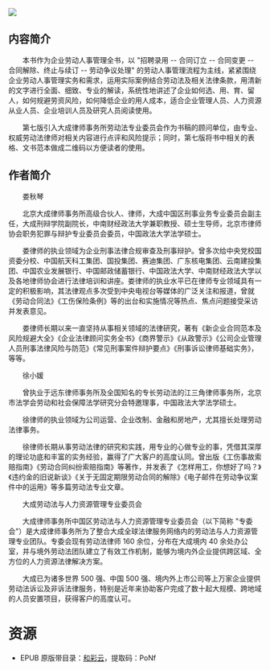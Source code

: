 ![](http://img3m8.ddimg.cn/80/21/25063118-1_u_3.jpg)

## 内容简介

　　本书作为企业劳动人事管理全书，以 "招聘录用 -- 合同订立 -- 合同变更 -- 合同解除、终止与续订 -- 劳动争议处理" 的劳动人事管理流程为主线，紧紧围绕企业劳动人事管理实务和需求，运用实际案例结合劳动法及相关法律条款，用清新的文字进行全面、细致、专业的解读，系统性地讲述了企业如何选、用、育、留人，如何规避劳资风险，如何降低企业的用人成本，适合企业管理人员、人力资源从业人员、企业培训人员及研究人员阅读使用。

　　第七版引入大成律师事务所劳动法专业委员会作为书稿的顾问单位，由专业、权威劳动法律师对相关内容进行点评和风险提示；同时，第七版将书中相关的表格、文书范本做成二维码以方便读者的使用。

## 作者简介

　　娄秋琴

　　北京大成律师事务所高级合伙人、律师，大成中国区刑事业务专业委员会副主任，大成刑辩学院副院长，中南财经政法大学兼职教授、硕士生导师，北京市律师协会职务犯罪与辩护专业委员会委员，中国政法大学法学硕士。

　　娄律师的执业领域为企业刑事法律合规审查及刑事辩护。曾多次给中央党校国资委分校、中国航天科工集团、国投集团、赛迪集团、广东核电集团、云南建投集团、中国农业发展银行、中国邮政储蓄银行、中国政法大学、中南财经政法大学以及各地律师协会进行法律培训和讲座。娄律师的执业水平已在律师专业领域具有一定的积极影响，其法律观点多次受到中央电视台等媒体的广泛关注和报道，曾就《劳动合同法》《工伤保险条例》等的出台和实施情况等热点、焦点问题接受采访并发表意见。

　　娄律师长期以来一直坚持从事相关领域的法律研究，著有《新企业合同范本及风险规避大全》《企业法律顾问实务全书》《商界警示》《从政警示》《公司企业管理人员刑事法律风险与防范》《常见刑事案件辩护要点》《刑事诉讼律师基础实务》，等等。

　　徐小媛

　　曾执业于远东律师事务所及全国知名的专长劳动法的江三角律师事务所，北京市法学会劳动和社会保障法学研究分会特邀理事，中国政法大学法学硕士。

　　徐律师的执业领域为公司运营、企业改制、金融和房地产，尤其擅长处理劳动法律事务。

　　徐律师长期从事劳动法律的研究和实践，用专业的心做专业的事，凭借其深厚的理论功底和丰富的实务经验，赢得了广大客户的高度认同。曾出版《工伤事故索赔指南》《劳动合同纠纷索赔指南》等著作，并发表了《怎样用工，你想好了吗？》《违约金的旧说新谈》《关于无固定期限劳动合同的解除》《电子邮件在劳动争议案件中的运用》等多篇劳动法专业文章。

　　大成劳动法与人力资源管理专业委员会

　　大成律师事务所中国区劳动法与人力资源管理专业委员会（以下简称 "专委会"）是大成律师事务所为了整合大成全球法律服务网络内的劳动法与人力资源管理专业团队。专委会现有劳动法律师 160 余位，分布在大成境内 40 余处办公室，并与境外劳动法团队建立了有效工作机制，能够为境内外企业提供跨区域、全方位的人力资源法律解决方案。

　　大成已为诸多世界 500 强、中国 500 强、境内外上市公司等上万家企业提供劳动法诉讼及非诉法律服务，特别是近年来协助客户完成了数十起大规模、跨地域的人员安置项目，获得客户的高度认可。

# 资源

* EPUB 原版带目录：[和彩云](https://caiyun.139.com/m/i?0n5CsLzaT2jol)，提取码：PoNf
